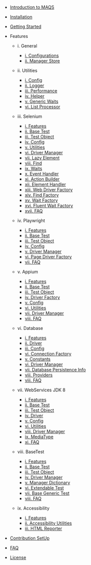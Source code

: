 - [Introduction to MAQS ](MAQS_3/Introduction.md)

- [Installation](MAQS_3/Installation.md)
- [Getting Started](MAQS_3/ComingSoon.md)


- Features

    - i. General
        - [i. Configurations](MAQS_3/general/Configurations.md)
        - [ii. Manager Store](MAQS_3/general/ManagerStore.md)

    - ii. Utilities
        - [i. Config](MAQS_3/utilities/helper/Config.md)
        - [ii. Logger](MAQS_3/utilities/Logger.md)
        - [iii. Performance](MAQS_3/utilities/Performance.md)
        - [iv. Helper](MAQS_3/ComingSoon.md)
        - [v. Generic Waits](MAQS_3/utilities/helper/GenericWaits.md)
        - [vi. List Processor](MAQS_3/utilities/helper/ListProcessor.md)

    - iii. Selenium
        - [i. Features](MAQS_3/selenium/SeleniumFeatures.md)
        - [ii. Base Test](MAQS_3/selenium/SeleniumBaseTest.md)
        - [iii. Test Object](MAQS_3/selenium/SeleniumTestObject.md)
        - [iv. Config](MAQS_3/selenium/SeleniumConfig.md)
        - [v. Utilities](MAQS_3/selenium/SeleniumUtilities.md)
        - [vi. Driver Manager](MAQS_3/selenium/SeleniumDriverManager.md)
        - [vii. Lazy Element](MAQS_3/ComingSoon.md)
        - [viii. Find](MAQS_3/selenium/UIFind.md)
        - [ix. Waits](MAQS_3/selenium/UIWait.md)
        - [x. Event Handler](MAQS_3/selenium/EventHandler.md)
        - [xi. Action Builder](MAQS_3/selenium/ActionBuilder.md)
        - [xii. Element Handler](MAQS_3/selenium/ElementHandler.md)         
        - [xiii. Web Driver Factory](MAQS_3/selenium/WebDriverFactory.md)       
        - [xiv. Find Factory](MAQS_3/selenium/UIFindFactory.md)
        - [xv. Wait Factory](MAQS_3/selenium/UIWaitFactory.md)
        - [xvi. Fluent Wait Factory](MAQS_3/selenium/FluentWaitFactory.md)
        - [xvii. FAQ](MAQS_3/selenium/SeleniumFAQ.md)

    - iv. Playwright
        - [i. Features](MAQS_3/playwright/PlaywrightFeatures.md)
        - [ii. Base Test](MAQS_3/playwright/BasePlaywrightTest.md)
        - [iii. Test Object](MAQS_3/playwright/PlaywrightTestObject.md)
        - [iv. Config](MAQS_3/playwright/PlaywrightConfig.md)
        - [v. Driver Manager](MAQS_3/playwright/PlaywrightDriverManager.md)
        - [vi. Page Driver Factory](MAQS_3/playwright/PlaywrightPageDriverFactory.md)      
        - [vii. FAQ](MAQS_3/playwright/PlaywrightFAQ.md)

    - v. Appium
        - [i. Features](MAQS_3/appium/AppiumFeatures.md)
        - [ii. Base Test](MAQS_3/appium/AppiumBaseTest.md)
        - [iii. Test Object](MAQS_3/appium/AppiumTestObject.md)
        - [iv. Driver Factory](MAQS_3/appium/AppiumDriverFactory.md)
        - [v. Config](MAQS_3/appium/AppiumConfig.md)
        - [vi. Utilities](MAQS_3/appium/AppiumUtilities.md)
        - [vii. Driver Manager](MAQS_3/appium/MobileDriverManager.md)
        - [viii. FAQ](MAQS_3/appium/AppiumFAQ.md)

    - vi. Database
        - [i. Features](MAQS_3/database/DatabaseFeatures.md)
        - [ii. Driver](MAQS_3/database/DatabaseDriver.md)
        - [iii. Config](MAQS_3/database/DatabaseConfig.md)
        - [vi. Connection Factory](MAQS_3/database/ConnectionFactory.md)
        - [v. Constants](MAQS_3/database/Constants.md)
        - [vi. Driver Manager](MAQS_3/database/DatabaseDriverManager.md)
        - [vii. Database Persistence Info](MAQS_3/database/DatabasePersistenceUnitInfo.md)
        - [viii. Providers](MAQS_3/database/Providers.md)
        - [viii. FAQ](MAQS_3/database/DatabaseFAQ.md)
              
    - vii. WebServices JDK 8
        - [i. Features](MAQS_3/webservice/WebServiceFeatures.md)
        - [ii. Base Test](MAQS_3/webservice/WebServiceBaseTest.md)
        - [iii. Test Object](MAQS_3/webservice/WebServiceTestObject.md)
        - [iv. Driver](MAQS_3/webservice/WebServiceDriver.md)
        - [v. Config](MAQS_3/webservice/WebServiceConfig.md)
        - [vi. Utilities](MAQS_3/webservice/WebServiceUtilities.md)
        - [viii. Driver Manager](MAQS_3/webservice/WebServiceDriverManager.md)
        - [ix. MediaType](MAQS_3/webservice/MediaType.md)
        - [xi. FAQ](MAQS_3/webservice/WebServiceFAQ.md)

    - viii. BaseTest
        - [i. Features](MAQS_3/base/BaseFeatures.md)
        - [ii. Base Test](MAQS_3/base/BaseTest.md)
        - [iii. Test Object](MAQS_3/base/BaseTestObject.md)
        - [iv. Driver Manager](MAQS_3/base/DriverManager.md)	
        - [v. Manager Dictionary](MAQS_3/base/ManagerDictionary.md)
        - [vi. Extendable Test](MAQS_3/base/BaseExtendableTest.md)
        - [vii. Base Generic Test](MAQS_3/base/BaseGenericTest.md)
        - [viii. FAQ](MAQS_3/base/BaseFAQ.md)

    - ix. Accessibility
      - [i. Features](MAQS_3/accessibility/AccessibilityFeatures.md)
      - [ii. Accessibility Utilities](MAQS_3/accessibility/AccessibilityUtilities.md)
      - [iii. HTML Reporter](MAQS_3/accessibility/HtmlReporter.md)


- [Contribution SetUp](MAQS_3/ContributionSetUp.md)
- [FAQ](MAQS_3/ComingSoon.md)
- [License](MAQS_3/License.md)

